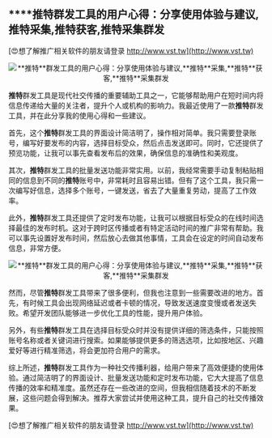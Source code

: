 ## ****推特**群发工具的用户心得：分享使用体验与建议,**推特**采集,**推特**获客,**推特**采集群发**

[😍想了解推广相关软件的朋友请登录 http://www.vst.tw](http://www.vst.tw)

 <center><img src="https://vst.tw/MP4/tuiguang/png/3.png" alt="**推特**群发工具的用户心得：分享使用体验与建议,**推特**采集,**推特**获客,**推特**采集群发"></center>

**推特**群发工具是现代社交传播的重要辅助工具之一，它能够帮助用户在短时间内将信息传递给大量的关注者，提升个人或机构的影响力。我最近使用了一款**推特**群发工具，并在此分享我的使用心得和一些建议。

首先，这个**推特**群发工具的界面设计简洁明了，操作相对简单。我只需要登录账号，编写好要发布的内容，选择目标受众，然后点击发送即可。同时，它还提供了预览功能，让我可以事先查看发布后的效果，确保信息的准确性和美观度。

其次，**推特**群发工具的批量发送功能非常实用。以前，我经常需要手动复制粘贴相同的信息到不同的**推特**账号中，非常耗时且容易出错。但有了这个工具，我只需一次编写好信息，选择多个账号，一键发送，省去了大量重复劳动，提高了工作效率。

此外，**推特**群发工具还提供了定时发布功能，让我可以根据目标受众的在线时间选择最佳的发布时机。这对于跨时区传播或者有特定活动时间的推广非常有帮助。我可以事先设置好发布时间，然后放心去做其他事情，工具会在设定的时间自动发布信息，非常方便。

 <center><img src="https://vst.tw/MP4/tuiguang/png/7.png" alt="**推特**群发工具的用户心得：分享使用体验与建议,**推特**采集,**推特**获客,**推特**采集群发"></center>

然而，尽管**推特**群发工具带来了很多便利，但我也注意到一些需要改进的地方。首先，有时候工具会出现网络延迟或者卡顿的情况，导致发送速度变慢或者发送失败。希望开发团队能够进一步优化工具的性能，提升用户体验。

另外，有些**推特**群发工具在选择目标受众时并没有提供详细的筛选条件，只能按照账号名称或者关键词进行搜索。如果能够提供更多的筛选选项，比如按地区、兴趣爱好等进行精准筛选，将会更加符合用户的需求。

综上所述，**推特**群发工具作为一种社交传播利器，给用户带来了高效便捷的使用体验。通过简洁明了的界面设计、批量发送功能和定时发布功能，它大大提高了信息传播的效率和精准度。虽然还存在一些改进的空间，但我相信随着技术的不断发展，这些问题会得到解决。推荐大家尝试并使用这种工具，提升自己的社交传播效果。

[😍想了解推广相关软件的朋友请登录 http://www.vst.tw](http://www.vst.tw)



